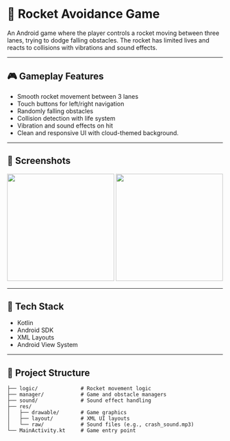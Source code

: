 # 🚀 Rocket Avoidance Game

An Android game where the player controls a rocket moving between three lanes, trying to dodge falling obstacles. The rocket has limited lives and reacts to collisions with vibrations and sound effects.

---

## 🎮 Gameplay Features

- Smooth rocket movement between 3 lanes
- Touch buttons for left/right navigation
- Randomly falling obstacles
- Collision detection with life system
- Vibration and sound effects on hit
- Clean and responsive UI with cloud-themed background.

---

## 📱 Screenshots

<!-- Upload screenshots to your repo and link here -->

<p align="center">
  <img src="screenshots/screen1.png" width="250" />
  <img src="screenshots/screen2.png" width="250" />
</p>

---

## 🧱 Tech Stack

- Kotlin
- Android SDK
- XML Layouts
- Android View System

---

## 📂 Project Structure

```
├── logic/              # Rocket movement logic
├── manager/            # Game and obstacle managers
├── sound/              # Sound effect handling
├── res/
│   ├── drawable/       # Game graphics
│   ├── layout/         # XML UI layouts
│   └── raw/            # Sound files (e.g., crash_sound.mp3)
└── MainActivity.kt     # Game entry point
```
